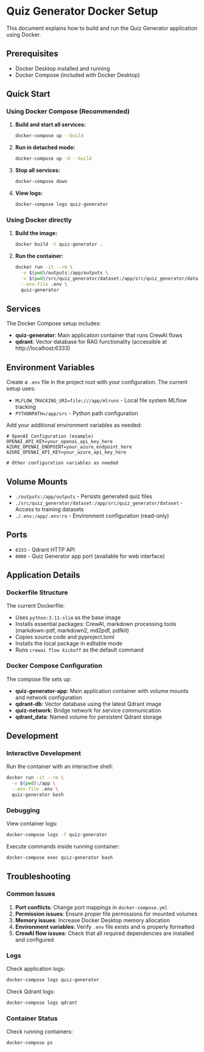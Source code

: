 # Quiz Generator Docker Setup

This document explains how to build and run the Quiz Generator application using Docker.

## Prerequisites

- Docker Desktop installed and running
- Docker Compose (included with Docker Desktop)

## Quick Start

### Using Docker Compose (Recommended)

1. **Build and start all services:**
   ```bash
   docker-compose up --build
   ```

2. **Run in detached mode:**
   ```bash
   docker-compose up -d --build
   ```

3. **Stop all services:**
   ```bash
   docker-compose down
   ```

4. **View logs:**
   ```bash
   docker-compose logs quiz-generator
   ```

### Using Docker directly

1. **Build the image:**
   ```bash
   docker build -t quiz-generator .
   ```

2. **Run the container:**
   ```bash
   docker run -it --rm \
     -v $(pwd)/outputs:/app/outputs \
     -v $(pwd)/src/quiz_generator/dataset:/app/src/quiz_generator/dataset \
     --env-file .env \
     quiz-generator
   ```

## Services

The Docker Compose setup includes:

- **quiz-generator**: Main application container that runs CrewAI flows
- **qdrant**: Vector database for RAG functionality (accessible at http://localhost:6333)

## Environment Variables

Create a `.env` file in the project root with your configuration. The current setup uses:

- `MLFLOW_TRACKING_URI=file:///app/mlruns` - Local file system MLflow tracking
- `PYTHONPATH=/app/src` - Python path configuration

Add your additional environment variables as needed:

```env
# OpenAI Configuration (example)
OPENAI_API_KEY=your_openai_api_key_here
AZURE_OPENAI_ENDPOINT=your_azure_endpoint_here
AZURE_OPENAI_API_KEY=your_azure_api_key_here

# Other configuration variables as needed
```

## Volume Mounts

- `./outputs:/app/outputs` - Persists generated quiz files
- `./src/quiz_generator/dataset:/app/src/quiz_generator/dataset` - Access to training datasets
- `./.env:/app/.env:ro` - Environment configuration (read-only)

## Ports

- `6333` - Qdrant HTTP API
- `8000` - Quiz Generator app port (available for web interface)

## Application Details

### Dockerfile Structure

The current Dockerfile:
- Uses `python:3.11-slim` as the base image
- Installs essential packages: CrewAI, markdown processing tools (markdown-pdf, markdown2, md2pdf, pdfkit)
- Copies source code and pyproject.toml
- Installs the local package in editable mode
- Runs `crewai flow kickoff` as the default command

### Docker Compose Configuration

The compose file sets up:
- **quiz-generator-app**: Main application container with volume mounts and network configuration
- **qdrant-db**: Vector database using the latest Qdrant image
- **quiz-network**: Bridge network for service communication
- **qdrant_data**: Named volume for persistent Qdrant storage

## Development

### Interactive Development

Run the container with an interactive shell:

```bash
docker run -it --rm \
  -v $(pwd):/app \
  --env-file .env \
  quiz-generator bash
```

### Debugging

View container logs:
```bash
docker-compose logs -f quiz-generator
```

Execute commands inside running container:
```bash
docker-compose exec quiz-generator bash
```

## Troubleshooting

### Common Issues

1. **Port conflicts**: Change port mappings in `docker-compose.yml`
2. **Permission issues**: Ensure proper file permissions for mounted volumes
3. **Memory issues**: Increase Docker Desktop memory allocation
4. **Environment variables**: Verify `.env` file exists and is properly formatted
5. **CrewAI flow issues**: Check that all required dependencies are installed and configured

### Logs

Check application logs:
```bash
docker-compose logs quiz-generator
```

Check Qdrant logs:
```bash
docker-compose logs qdrant
```

### Container Status

Check running containers:
```bash
docker-compose ps
```